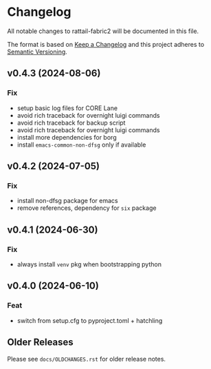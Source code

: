
# Changelog
All notable changes to rattail-fabric2 will be documented in this file.

The format is based on [Keep a Changelog](http://keepachangelog.com/en/1.0.0/)
and this project adheres to [Semantic Versioning](http://semver.org/spec/v2.0.0.html).

## v0.4.3 (2024-08-06)

### Fix

- setup basic log files for CORE Lane
- avoid rich traceback for overnight luigi commands
- avoid rich traceback for backup script
- avoid rich traceback for overnight luigi commands
- install more dependencies for borg
- install `emacs-common-non-dfsg` only if available

## v0.4.2 (2024-07-05)

### Fix

- install non-dfsg package for emacs
- remove references, dependency for `six` package

## v0.4.1 (2024-06-30)

### Fix

- always install `venv` pkg when bootstrapping python

## v0.4.0 (2024-06-10)

### Feat

- switch from setup.cfg to pyproject.toml + hatchling


## Older Releases

Please see `docs/OLDCHANGES.rst` for older release notes.
